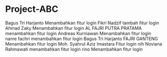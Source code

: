 # Project-ABC

Bagus Tri Harjanto Menambahkan fitur login
Fikri Nadzif tambah fitur login
Ahmad Zaky Menambahkan fitur login
AL FAJRI PUTRA PRATAMA menambahkan fitur login
Andreas Kurniawan
Menambahkan fitur login
name fachri
menambahkan fitur login
Bagus Tri Harjanto
FAJRI GANTENG
Menambahkan fitur login
Moh. Syahrul Aziz Imastara
Fitur login nih
Noviana Rahmawati
menambahkan fitur login
rino
Menambahkan fitur login
